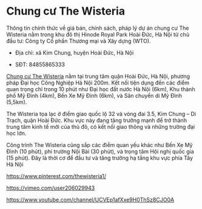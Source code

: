 # Chung cư The Wisteria

Thông tin chính thức về giá bán, chính sách, pháp lý dự án chung cư The Wisteria nằm trong khu đô thị Hinode Royal Park Hoài Đức, Hà Nội từ chủ đầu tư: Công ty Cổ phần Thương mại và Xây dựng (WTO).

- Địa chỉ: xã Kim Chung, huyện Hoài Đức, Hà Nội

- SĐT: 84855865333

[Chung cư The Wisteria](https://the-wisteria.vn/) nằm tại trung tâm quận Hoài Đức, Hà Nội, phương pháp Đại học Công Nghiệp Hà Nội 200m. Kết nối tiện dụng đến các điểm quan trọng chỉ trong 10 phút như Đại học đất nước Hà Nội (6km), Khu thành phố Mỹ Đình (4km), Bến Xe Mỹ Đình (6km), và Sân chuyển di Mỹ Đình (5,5km).

The Wisteria tọa lạc ở điểm giao quốc lộ 32 và vòng đai 3.5, Kim Chung – Di Trạch, quận Hoài Đức. Khu vực này đang tăng trưởng mạnh để trở thành trung tâm kinh tế mới của thủ đô, có kết nối giao thông và những trường đại học lớn.

Công trình The Wisteria cũng sắp các điểm quan yếu khác như Bến Xe Mỹ Đình (10 phút), phi trường Nội Bài (30 phút), và trọng tâm Hội nghị quốc gia (15 phút). Đây là thời cơ để đầu tư và tăng trưởng hạ tầng khu vực phía Tây Hà Nội

https://www.pinterest.com/thewisteria1/

https://vimeo.com/user206029943

https://www.youtube.com/channel/UCVEp1afXxe9H0ThSz8CJO0A
